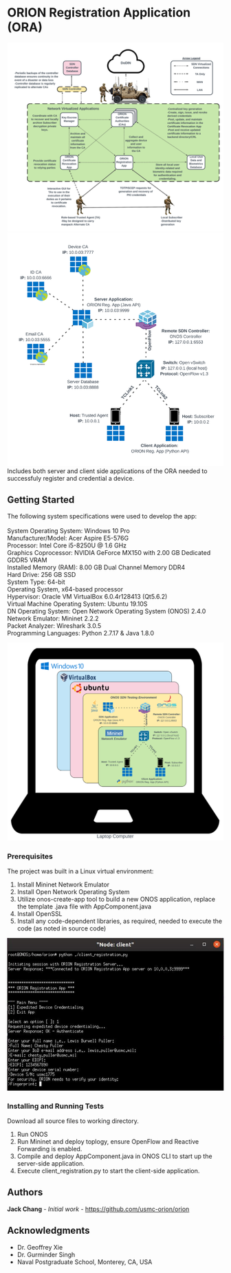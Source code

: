 # ORION Registration Application (ORA)
![Screenshot](Images/orion.JPG)
![Screenshot](Images/expedited_structure.JPG)
Includes both server and client side applications of the ORA needed to successfuly register and credential a device.

## Getting Started
The following system specifications were used to develop the app: <br />
<br />
System Operating System: Windows 10 Pro <br />
Manufacturer/Model: Acer Aspire E5-576G <br />
Processor: Intel Core i5-8250U @ 1.6 GHz <br />
Graphics Coprocessor: NVIDIA GeForce MX150 with 2.00 GB Dedicated GDDR5 VRAM <br />
Installed Memory (RAM): 8.00 GB Dual Channel Memory DDR4 <br />
Hard Drive: 256 GB SSD <br />
System Type: 64-bit <br />
Operating System, x64-based processor <br />
Hypervisor: Oracle VM VirtualBox 6.0.4r128413 (Qt5.6.2) <br />
Virtual Machine Operating System: Ubuntu 19.10S <br />
DN Operating System: Open Network Operating System (ONOS) 2.4.0 <br />
Network Emulator: Mininet 2.2.2 <br />
Packet Analyzer: Wireshark 3.0.5 <br />
Programming Languages: Python 2.7.17 & Java 1.8.0 <br />

![Screenshot](Images/ora_experiment.JPG)

### Prerequisites
The project was built in a Linux virtual environment: <br />

1) Install Mininet Network Emulator <br />
2) Install Open Network Operating System <br />
3) Utilize onos-create-app tool to build a new ONOS application, replace the template .java file with AppComponent.java <br />
4) Install OpenSSL <br />
5) Install any code-dependent libraries, as required, needed to execute the code (as noted in source code) <br />

![Screenshot](Images/ora_mainmenu.JPG)

### Installing and Running Tests
Download all source files to working directory.
1) Run ONOS <br />
2) Run Mininet and deploy toplogy, ensure OpenFlow and Reactive Forwarding is enabled. <br />
3) Compile and deploy AppComponent.java in ONOS CLI to start up the server-side application. <br />
4) Execute client_registration.py to start the client-side application. <br />

## Authors

**Jack Chang** - *Initial work* - https://github.com/usmc-orion/orion

## Acknowledgments

* Dr. Geoffrey Xie
* Dr. Gurminder Singh
* Naval Postgraduate School, Monterey, CA, USA
